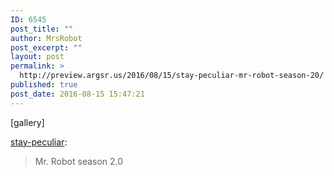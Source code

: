 ```yaml
---
ID: 6545
post_title: ""
author: MrsRobot
post_excerpt: ""
layout: post
permalink: >
  http://preview.argsr.us/2016/08/15/stay-peculiar-mr-robot-season-20/
published: true
post_date: 2016-08-15 15:47:21
---
```

[gallery]
<p><a class="tumblr_blog" href="http://stay-peculiar.tumblr.com/post/146250972593" target="_blank">stay-peculiar</a>:</p>
<blockquote>
<p>Mr. Robot season 2.0</p>
</blockquote>